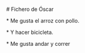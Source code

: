 \# Fichero de Óscar



\* Me gusta el arroz con pollo.

\* Y hacer bicicleta.

\* Me gusta andar y correr 


